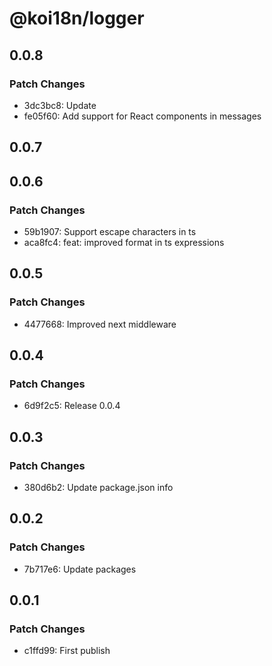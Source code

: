 # @koi18n/logger

## 0.0.8

### Patch Changes

- 3dc3bc8: Update
- fe05f60: Add support for React components in messages

## 0.0.7

## 0.0.6

### Patch Changes

- 59b1907: Support escape characters in ts
- aca8fc4: feat: improved format in ts expressions

## 0.0.5

### Patch Changes

- 4477668: Improved next middleware

## 0.0.4

### Patch Changes

- 6d9f2c5: Release 0.0.4

## 0.0.3

### Patch Changes

- 380d6b2: Update package.json info

## 0.0.2

### Patch Changes

- 7b717e6: Update packages

## 0.0.1

### Patch Changes

- c1ffd99: First publish
